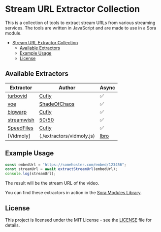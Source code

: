 # Stream URL Extractor Collection

This is a collection of tools to extract stream URLs from various streaming services. The tools are written in JavaScript and are made to use in a Sora module.

- [Stream URL Extractor Collection](#stream-url-extractor-collection)
  - [Available Extractors](#available-extractors)
  - [Example Usage](#example-usage)
  - [License](#license)


## Available Extractors

| Extractor | Author | Async |
| --- | --- | --- |
| [turbovid](./extractors/turbovid.js) | [Cufiy](https://github.com/JMcrafter26) | ✅ |
| [voe](./extractors/voe.js) | [ShadeOfChaos](https://github.com/ShadeOfChaos) | ✅ |
| [bigwarp](./extractors/bigwarp.js) | [Cufiy](https://github.com/JMcrafter26) | ✅ |
| [streamwish](./extractors/streamwish.js) | [50/50](https://github.com/50n50) | ✅ |
| [SpeedFiles](./extractors/speedfiles.js) | [Cufiy](https://github.com/JMcrafter26) | ✅ |
| [Vidmoly] | (./extractors/vidmoly.js) | [Ibro](https://github.com/xibrox) | ✅ |


## Example Usage

```javascript
const embedUrl = "https://somehoster.com/embed/123456";
const streamUrl = await extractStreamUrl(embedUrl);
console.log(streamUrl);
```

The result will be the stream URL of the video.


You can find these extractors in action in the [Sora Modules Library](https://sora.jm26.net/library).

## License

This project is licensed under the MIT License - see the [LICENSE](LICENSE) file for details.